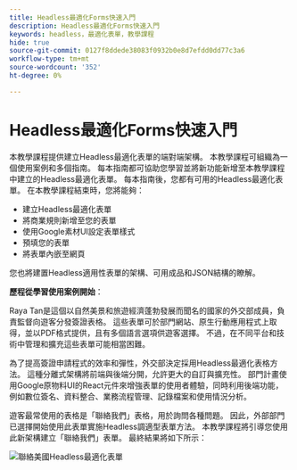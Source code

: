 ```yaml
---
title: Headless最適化Forms快速入門
description: Headless最適化Forms快速入門
keywords: headless，最適化表單，教學課程
hide: true
source-git-commit: 0127f8ddede38083f0932b0e8d7efdd0dd77c3a6
workflow-type: tm+mt
source-wordcount: '352'
ht-degree: 0%

---
```



# Headless最適化Forms快速入門

本教學課程提供建立Headless最適化表單的端對端架構。 本教學課程可組織為一個使用案例和多個指南。 每本指南都可協助您學習並將新功能新增至本教學課程中建立的Headless最適化表單。 每本指南後，您都有可用的Headless最適化表單。 在本教學課程結束時，您將能夠：

* 建立Headless最適化表單
* 將商業規則新增至您的表單
* 使用Google素材UI設定表單樣式
* 預填您的表單 
* 將表單內嵌至網頁

您也將建置Headless適用性表單的架構、可用成品和JSON結構的瞭解。

**歷程從學習使用案例開始**：

Raya Tan是這個以自然美景和旅遊經濟蓬勃發展而聞名的國家的外交部成員，負責監督向遊客分發簽證表格。 這些表單可於部門網站、原生行動應用程式上取得，並以PDF格式提供，且有多個語言選項供遊客選擇。 不過，在不同平台和技術中管理和擴充這些表單可能相當困難。

為了提高簽證申請程式的效率和彈性，外交部決定採用Headless最適化表格方法。 這種分離式架構將前端與後端分開，允許更大的自訂與擴充性。 部門計畫使用Google原物料UI的React元件來增強表單的使用者體驗，同時利用後端功能，例如數位簽名、資料整合、業務流程管理、記錄檔案和使用情況分析。

遊客最常使用的表格是「聯絡我們」表格，用於詢問各種問題。 因此，外部部門已選擇開始使用此表單實施Headless調適型表單方法。 本教學課程將引導您使用此新架構建立「聯絡我們」表單。 最終結果將如下所示：

![聯絡美國Headless最適化表單](assets/contact-us-headless-adaptive-forms.png)